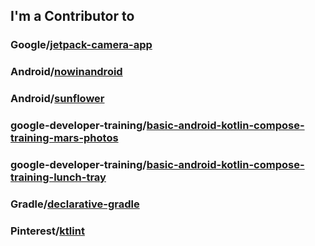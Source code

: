 ## I'm a Contributor to
### Google/[jetpack-camera-app](https://github.com/google/jetpack-camera-app)
### Android/[nowinandroid](https://github.com/android/nowinandroid)
### Android/[sunflower](https://github.com/android/sunflower)
### google-developer-training/[basic-android-kotlin-compose-training-mars-photos](https://github.com/google-developer-training/basic-android-kotlin-compose-training-mars-photos)
### google-developer-training/[basic-android-kotlin-compose-training-lunch-tray](https://github.com/google-developer-training/basic-android-kotlin-compose-training-lunch-tray)
### Gradle/[declarative-gradle](https://github.com/gradle/declarative-gradle)
### Pinterest/[ktlint](https://github.com/pinterest/ktlint)


<!--
**Jaehwa-Noh/Jaehwa-Noh** is a ✨ _special_ ✨ repository because its `README.md` (this file) appears on your GitHub profile.

Here are some ideas to get you started:

- 🔭 I’m currently working on ...
- 🌱 I’m currently learning ...
- 👯 I’m looking to collaborate on ...
- 🤔 I’m looking for help with ...
- 💬 Ask me about ...
- 📫 How to reach me: ...
- 😄 Pronouns: ...
- ⚡ Fun fact: ...
-->
